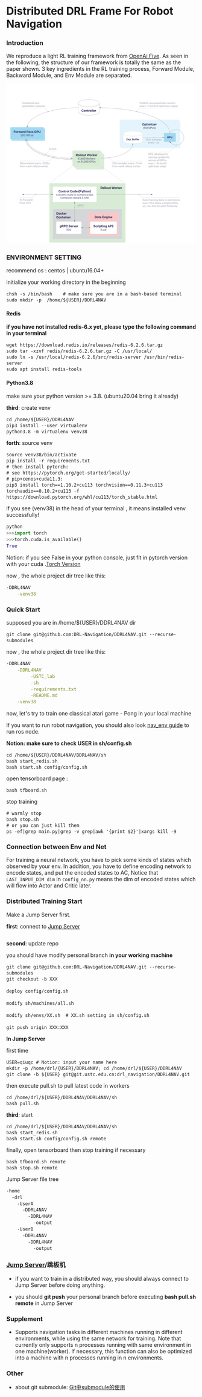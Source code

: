 # Distributed DRL Frame For Robot Navigation

### Introduction

We reproduce a light RL training framework from [OpenAi Five](https://arxiv.org/abs/1912.06680). As seen in the following, the structure of our framework is totally the same as the paper shown. 3 key ingredients in the RL training process, Forward Module, Backward Module, and Env Module are separated.

![image-20220128203623248](png/README.assets/image-20220128203623248.png)



### ENVIRONMENT SETTING

recommend os : centos | ubuntu16.04+

initialize your working directory in the beginning

```
chsh -s /bin/bash    # make sure you are in a bash-based terminal
sudo mkdir -p  /home/${USER}/DDRL4NAV
```

#### Redis

**if you have not installed redis-6.x yet,  please type the following command in your terminal** 

```
wget https://download.redis.io/releases/redis-6.2.6.tar.gz
sudo tar -xzvf redis/redis-6.2.6.tar.gz -C /usr/local/
sudo ln -s /usr/local/redis-6.2.6/src/redis-server /usr/bin/redis-server
sudo apt install redis-tools
```

#### Python3.8
make sure your python version >= 3.8. (ubuntu20.04 bring it already)


**third**: create venv

```
cd /home/${USER}/DDRL4NAV
pip3 install --user virtualenv
python3.8 -m virtualenv venv38

```

**forth**: source venv

```
source venv38/bin/activate
pip install -r requirements.txt
# then install pytorch: 
# see https://pytorch.org/get-started/locally/
# pip+cenos+cuda11.3:
pip3 install torch==1.10.2+cu113 torchvision==0.11.3+cu113 torchaudio==0.10.2+cu113 -f https://download.pytorch.org/whl/cu113/torch_stable.html
```

if you see (venv38)  in the head of your terminal , it means installed venv successfully!
```py
python
>>>import torch
>>>torch.cuda.is_available()
True
```
Notion: if you see False in your python console, just fit in pytorch version with your cuda .[Torch Version](https://pytorch.org/get-started/previous-versions)

now , the whole project dir tree like this:

```sh
-DDRL4NAV
​    -venv38
```

### Quick Start

supposed you are in /home/${USER}/DDRL4NAV dir

```
git clone git@github.com:DRL-Navigation/DDRL4NAV.git --recurse-submodules
```

now , the whole project dir tree like this:

```sh
-DDRL4NAV
​    -DDRL4NAV
​         -USTC_lab
​         -sh
​         -requirements.txt
​         -README.md
​    -venv38
```

now, let's try to train one classical atari game - Pong in your local machine

If you want to run robot navigation, you should also look [nav_env guide](https://git.ustc.edu.cn/drl_navigation/drlnav_env) to run ros node.

**Notion: make sure to check USER in sh/config.sh**

```
cd /home/${USER}/DDRL4NAV/DDRL4NAV/sh
bash start_redis.sh
bash start.sh config/config.sh
```

open tensorboard page :

```
bash tfboard.sh 
```

stop training

```
# warmly stop
bash stop.sh
# or you can just kill them
ps -ef|grep main.py|grep -v grep|awk '{print $2}'|xargs kill -9
```
### Connection between Env and Net
For training a neural network, you have to pick some kinds of states which observed by your env.
In addition, you have to define encoding network to encode states, and put the encoded states to AC,
Notice that `LAST_INPUT_DIM dim` in `config_nn.py`  means the dim of encoded states which will flow into
Actor and Critic later.


### Distributed Training Start
Make a Jump Server first.

**first**: connect to [Jump Server](https://zh.wikipedia.org/wiki/%E8%B7%B3%E6%9D%BF%E6%9C%BA)

```

```

**second**:  update repo

you should have modify personal branch **in your working machine**

```
git clone git@github.com:DRL-Navigation/DDRL4NAV.git --recurse-submodules
git checkout -b XXX

deploy config/config.sh

modify sh/machines/all.sh

modify sh/envs/XX.sh  # XX.sh setting in sh/config.sh

git push origin XXX:XXX
```

**In Jump Server**

first time 

```
USER=qiuqc # Notion: input your name here
mkdir -p /home/drl/{USER}/DDRL4NAV; cd /home/drl/${USER}/DDRL4NAV
git clone -b ${USER} git@git.ustc.edu.cn:drl_navigation/DDRL4NAV.git
```

then execute pull.sh to pull latest code in workers

```
cd /home/drl/${USER}/DDRL4NAV/DDRL4NAV/sh
bash pull.sh
```

**third**: start

```
cd /home/drl/${USER}/DDRL4NAV/DDRL4NAV/sh
bash start_redis.sh
bash start.sh config/config.sh remote
```

finally, open tensorboard then stop training if necessary

```
bash tfboard.sh remote
bash stop.sh remote
```
Jump Server file tree
```sh
-home
  -drl
    -UserA
      -DDRL4NAV
        -DDRL4NAV
          -output
    -UserB
      -DDRL4NAV
        -DDRL4NAV
          -output
```

### [Jump Server](https://zh.wikipedia.org/wiki/%E8%B7%B3%E6%9D%BF%E6%9C%BA)/跳板机

- if you want to train in a distributed way, you should always connect to Jump Server before doing anything.

- you should **git push** your personal branch before executing **bash pull.sh remote** in Jump Server

  

### Supplement

- Supports navigation tasks in different machines running in different environments, while using the same network for training. Note that currently only supports n processes running with same environment in one machine(worker). If necessary, this function can also be optimized into a machine with n processes running in n environments.




### Other
- about git submodule:  [Git中submodule的使用](https://zhuanlan.zhihu.com/p/87053283)
